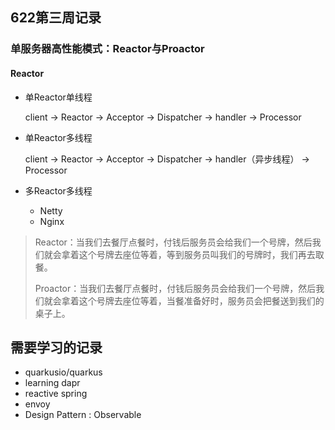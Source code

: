 ## 622第三周记录

### 单服务器高性能模式：Reactor与Proactor

#### Reactor

- 单Reactor单线程

  client -> Reactor -> Acceptor -> Dispatcher -> handler -> Processor

- 单Reactor多线程

  client -> Reactor -> Acceptor -> Dispatcher -> handler（异步线程） -> Processor

- 多Reactor多线程

  - Netty
  - Nginx

> Reactor：当我们去餐厅点餐时，付钱后服务员会给我们一个号牌，然后我们就会拿着这个号牌去座位等着，等到服务员叫我们的号牌时，我们再去取餐。
>
> Proactor：当我们去餐厅点餐时，付钱后服务员会给我们一个号牌，然后我们就会拿着这个号牌去座位等着，当餐准备好时，服务员会把餐送到我们的桌子上。

## 需要学习的记录

- quarkusio/quarkus
- learning dapr
- reactive spring
- envoy
- Design Pattern : Observable